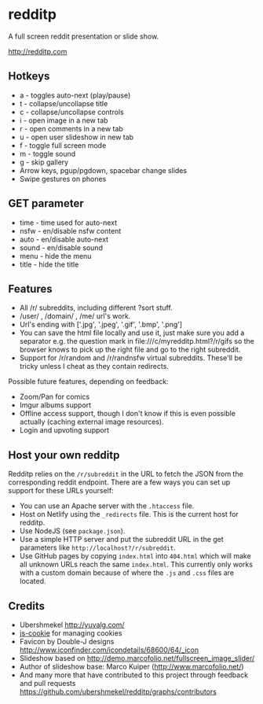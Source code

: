 # redditp

A full screen reddit presentation or slide show.

http://redditp.com

## Hotkeys

* a - toggles auto-next (play/pause)
* t - collapse/uncollapse title
* c - collapse/uncollapse controls
* i - open image in a new tab
* r - open comments in a new tab 
* u - open user slideshow in new tab
* f - toggle full screen mode
* m - toggle sound
* g - skip gallery
* Arrow keys, pgup/pgdown, spacebar change slides
* Swipe gestures on phones

## GET parameter

* time - time used for auto-next
* nsfw - en/disable nsfw content
* auto - en/disable auto-next
* sound - en/disable sound
* menu - hide the menu
* title - hide the title

## Features

* All /r/ subreddits, including different ?sort stuff.
* /user/ , /domain/ , /me/ url's work.
* Url's ending with ['.jpg', '.jpeg', '.gif', '.bmp', '.png']
* You can save the html file locally and use it, just make sure you add a separator e.g. the question mark in file:///c/myredditp.html?/r/gifs so the browser knows to pick up the right file and go to the right subreddit.
* Support for /r/random and /r/randnsfw virtual subreddits. These'll be tricky unless I cheat as they contain redirects.

Possible future features, depending on feedback:
* Zoom/Pan for comics
* Imgur albums support
* Offline access support, though I don't know if this is even possible actually (caching external image resources).
* Login and upvoting support

## Host your own redditp

Redditp relies on the `/r/subreddit` in the URL to fetch the JSON from the corresponding reddit endpoint. There are a few ways you can set up support for these URLs yourself:

* You can use an Apache server with the `.htaccess` file.
* Host on Netlify using the `_redirects` file. This is the current host for redditp.
* Use NodeJS (see `package.json`).
* Use a simple HTTP server and put the subreddit URL in the get parameters like `http://localhost?/r/subreddit`.
* Use GitHub pages by copying `index.html` into `404.html` which will make all unknown URLs reach the same `index.html`. This currently only works with a custom domain because of where the `.js` and `.css` files are located.

## Credits

* Ubershmekel http://yuvalg.com/
* [js-cookie](https://github.com/js-cookie/js-cookie) for managing cookies
* Favicon by Double-J designs http://www.iconfinder.com/icondetails/68600/64/_icon
* Slideshow based on http://demo.marcofolio.net/fullscreen_image_slider/
* Author of slideshow base: Marco Kuiper (http://www.marcofolio.net/)
* And many more that have contributed to this project through feedback and pull requests https://github.com/ubershmekel/redditp/graphs/contributors

